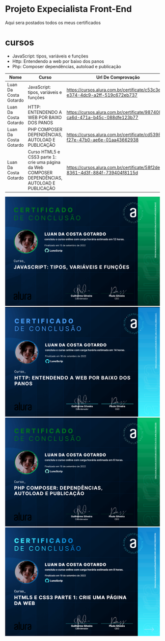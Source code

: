 # Projeto Expecialista Front-End
Aqui sera postados todos os meus certificados


# cursos
* JavaScript: tipos, variáveis e funções
* Http: Entendendo a web por baixo dos panos
* Php: Composer dependências, autoload e publicação


Nome | Curso | Url De Comprovação 
--- | --- | --- 
Luan Da Costa Gotardo  | JavaScript: tipos, variáveis e funções | https://cursos.alura.com.br/certificate/c53c3eca-e374-4dc9-a2ff-519c672eb737 
Luan Da Costa Gotardo  | HTTP: ENTENDENDO A WEB POR BAIXO DOS PANOS | https://cursos.alura.com.br/certificate/987408cf-ca6d-471a-b45c-088dfe123b77 
Luan Da Costa Gotardo  |PHP COMPOSER DEPENDÊNCIAS, AUTOLOAD E PUBLICAÇÃO |https://cursos.alura.com.br/certificate/cd539893-f27e-47b0-ae6e-01aa43662938
Luan Da Costa Gotardo  | Curso HTML5 e CSS3 parte 1: crie uma página da Web COMPOSER DEPENDÊNCIAS, AUTOLOAD E PUBLICAÇÃO |https://cursos.alura.com.br/certificate/58f2de94-8361-4d3f-884f-739404f8115d



![alt text](png/JS.png)
![alt text](png/html.png)
![alt text](png/php.png)
![alt text](png/html2.png)

